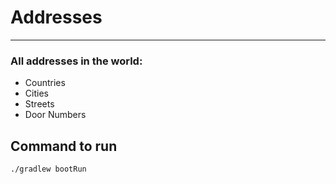 # Addresses
***

### All addresses in the world:
* Countries
* Cities
* Streets
* Door Numbers

## Command to run

```bash
./gradlew bootRun
```
